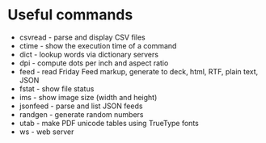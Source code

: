 # Useful commands

* csvread - parse and display CSV files
* ctime - show the execution time of a command
* dict - lookup words via dictionary servers
* dpi - compute dots per inch and aspect ratio
* feed - read Friday Feed markup, generate to deck, html, RTF, plain text, JSON
* fstat - show file status
* ims - show image size (width and height)
* jsonfeed - parse and list JSON feeds
* randgen - generate random numbers
* utab - make PDF unicode tables using TrueType fonts
* ws - web server



